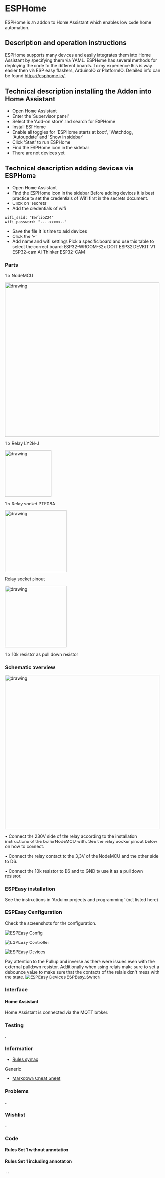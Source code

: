 # ESPHome
ESPHome is an addon to Home Assistant which enables low code home automation.

## Description and operation instructions
ESPHome supports many devices and easily integrates them into Home Assistant by specifying them via YAML. ESPHome has several methods for deploying the code to the different boards. To my experience this is way easier then via ESP easy flashers, ArduinoIO or PlatformIO. Detailed info can be found https://esphome.io/.


 ## Technical description installing the Addon into Home Assistant
- Open Home Assistant
- Enter the 'Supervisor panel'
- Select the 'Add-on store' and search for ESPHome
- Install ESPHome
- Enable all toggles for 'ESPHome starts at boot', 'Watchdog', 'Autoupdate' and 'Show in sidebar'
- Click 'Start' to run ESPHome
- Find the ESPHome icon in the sidebar
- There are not devices yet 

## Technical description adding devices via ESPHome
- Open Home Assistant
- Find the ESPHome icon in the sidebar
Before adding devices it is best practice to set the credentials of Wifi first in the secrets document.
- Click on 'secrets'
- Add the credentials of wifi
```
wifi_ssid: "BerlioZ24"
wifi_password: "....xxxxx.."
```
- Save the file
It is time to add devices
- Click the '+'
- Add name and wifi settings
Pick a specific board and use this table to select the correct board:
ESP32-WROOM-32x     DOIT ESP32 DEVKIT V1
ESP32-cam           AI Thinker ESP32-CAM




### Parts
1 x NodeMCU

<img src="Images/ESP8266_NodeMCU.jpg" alt="drawing" width="500"/>

1 x Relay LY2N-J

<img src="Images/LY2N-J_Relay.jpg" alt="drawing" width="150"/>

1 x Relay socket PTF08A

<img src="Images/PTF08A_Socket.jpg" alt="drawing" width="200"/>

Relay socket pinout

<img src="Images/Relay_PTF08A_Socket_pinout.jpg" alt="drawing" width="200"/>

1 x 10k resistor as pull down resistor


### Schematic overview
<img src="Images/Schematic_overview.jpg" alt="drawing" width="500"/>
 
•	Connect the 230V side of the relay according to the installation instructions of the boilerNodeMCU with. See the relay socker pinout below on how to connect.

•	Connect the relay contact to the 3,3V of the NodeMCU and the other side to D6.

•	Connect the 10k resistor to D6 and to GND to use it as a pull down resistor.

### ESPEasy installation
See the instructions in 'Arduino projects and programming' (not listed here)


### ESPEasy Configuration
Check the screenshots for the configuration.

![ESPEasy Config](Images/ESPEasy_Config.jpg)

![ESPEasy Controller](Images/ESPEasy_Controller.jpg)

![ESPEasy Devices](Images/ESPEasy_Devices.jpg)

Pay attention to the Pullup and inverse as there were issues even with the external pulldown resistor.
Additionally when using relais make sure to set a debounce value to make sure that the contacts of the relais don't mess with the state.
![ESPEasy Devices ESPEasy_Switch](Images/ESPEasy_on_off.jpg)

### Interface
#### Home Assistant
Home Assistant is connected via the MQTT broker.

### Testing
.

### Information
- [Rules syntax](https://espeasy.readthedocs.io/en/latest/Rules/Rules.html)

Generic
- [Markdown Cheat Sheet](https://www.markdownguide.org/cheat-sheet/)


### Problems
..

### Wishlist
..


### Code
#### Rules Set 1 without annotation

#### Rules Set 1 including annotation
```
..
```
